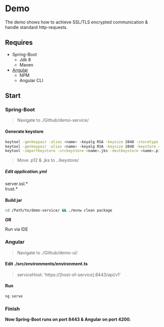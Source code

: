 # Demo
The demo shows how to achieve SSL/TLS encrypted communication &amp; handle standard http-requests.

## Requires
- Spring-Boot
  - Jdk 8
  - Maven
- [Angular](https://codeburst.io/how-to-build-an-angular-app-with-angular-cli-in-a-couple-of-minutes-43089d3ab272)
  - NPM
  - Angular CLI

## Start

### Spring-Boot

> Navigate to ./Github/demo-service/


#### Generate keystore
```sh
keytool -genkeypair -alias <name> -keyalg RSA -keysize 2048 -storetype PKCS12 <name>.p12 -validity 3650
keytool -genkeypair -alias <name> -keyalg RSA -keysize 2048 -keystore <name>.jks -validity 3650
keytool -importkeystore -srckeystore <name>.jks -destkeystore <name>.p12 -deststoretype pkcs12
```
> Move <name>.p12 & <name>.jks to ../keystore/

##### Edit application.yml
server.ssl.* </br>
trust.*

#### Build jar
```sh
cd /Path/to/demo-service/ && ./mvnw clean package
``` 

**OR**

Run via IDE


### Angular

> Navigate to ./Github/demo-ui/

#### Edit ./src/environments/environment.ts

> serviceHost: 'https://[host-of-service]:8443/api/v1'

#### Run

``` sh
ng serve
```

### Finish

**Now Spring-Boot runs on port 8443 & Angular on port 4200.**

[]()
